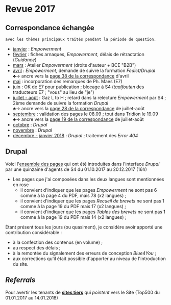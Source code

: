 # Revue 2017

## Correspondance échangée

    avec les thèmes principaux traités pendant la période de question.

* [janvier](2017-01.pdf) : *Empowerment*
* [février](2017-02.pdf) : fiches arnaques, *Empowerment*, délais de rétractation (*Guidance*)
* [mars](2017-03.pdf) : Atelier *Empowerment* (droits d'auteur + BCE "B2B")
* [avril](2017-04.pdf) : *Empowerment*, demande de suivre la formation *Fedict/Drupal*<br>&clubs;&rarr; ancre vers la [page 38 de la correspondance](avril_p38.pdf) d'avril
* [mai](2017-05.pdf) : incorporation des remarques de Ph. Maes (E7)
* [juin](2017-06.pdf) : OK de E7 pour publication ; blocage à S4 (*taalfouten* des traducteurs E7 ; "vous" au lieu de "je")
* [juillet - août](2017-07_2017-08.pdf) : Gaz L to H ; retard dans la relecture *Empowerment* par S4 ; 2ème demande de suivre la formation *Drupal*<br>&clubs;&rarr; ancre vers la [page 28 de la correspondance](aout_p28.pdf) de juillet-août
* [septembre](2017-09.pdf) : validation des pages le 08.09 ; tout dans Tridion le 19.09<br>&clubs;&rarr; ancre vers la [page 19 de la correspondance](septembre_p19.pdf) de juillet-août
* [octobre](2017-10.pdf) : *Drupal*
* [novembre](2017-10.pdf) : *Drupal*
* [décembre - janvier 2018](2017-12_2018-01.pdf) : *Drupal* ; traitement des *Error 404*

## Drupal

Voici l'[ensemble des pages](Arborescence_New_Internet_Fr.pdf) qui ont été introduites dans l'interface *Drupal* par une quinzaine d'agents de S4 du 01.10.2017 au 20.12.2017 (16h)

* Les pages que j'ai composées dans les deux langues sont mentionnées en rose
    * il convient d'indiquer que les pages *Empowerment* ne sont pas 6 comme à la page 4 du PDF, mais 78 (x2 langues) ;
    * il convient d'indiquer que les pages *Recueil de brevets* ne sont pas 1 comme à la page 19 du PDF mais 17 (x2 langues) ;
    * il convient d'indiquer que les pages *Tables des brevets* ne sont pas 1 comme à la page 19 du PDF mais 14 (x2 langues) ;

&Eacute;tant présent tous les jours (ou quasiment), je considère avoir apporté une contribution considérable :

* à la confection des contenus (en volume) ;
* au respect des délais ;
* à la remontée du signalement des erreurs de conception *Blue4You* ;
* aux corrections qu'il était possible d'apporter au niveau de l'introduction du site.

## *Referrals*

Pour avertir les tenants de [**sites tiers**](Pages.md) qui *pointent* vers le Site (Top500 du 01.01.2017 au 14.01.2018)
